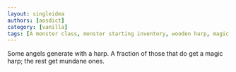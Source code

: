 ```yaml
---
layout: singleidea
authors: [aosdict]
category: [vanilla]
tags: [A monster class, monster starting inventory, wooden harp, magic harp, implemented in xnethack]
---
```

Some angels generate with a harp. A fraction of those that do get a magic harp; the rest get mundane ones.
